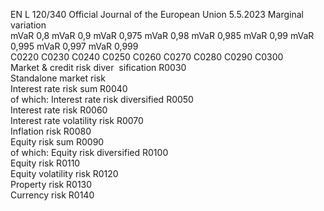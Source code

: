 EN  L 120/340 Official Journal of the European Union 5.5.2023
 Marginal variation  
mVaR 0,8  mVaR 0,9  mVaR 0,975  mVaR 0,98  mVaR 0,985  mVaR 
0,99  mVaR 
0,995  mVaR 
0,997  mVaR 
0,999  
C0220  C0230  C0240  C0250  C0260  C0270  C0280  C0290  C0300  
Market & credit risk diver ­
sification  R0030  
Standalone market risk  
Interest rate risk sum  R0040  
of which: Interest rate 
risk diversified  R0050  
Interest rate risk  R0060  
Interest rate volatility 
risk  R0070  
Inflation risk  R0080  
Equity risk sum  R0090  
of which: Equity risk 
diversified  R0100  
Equity risk  R0110  
Equity volatility risk  R0120  
Property risk  R0130  
Currency risk  R0140